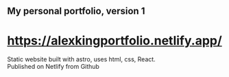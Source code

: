 ## My personal portfolio, version 1

# https://alexkingportfolio.netlify.app/

Static website built with astro, uses html, css, React.<br>
Published on Netlify from Github




